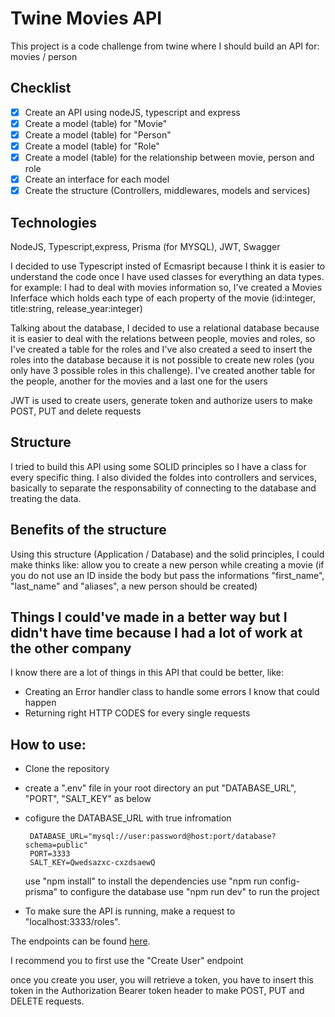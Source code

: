 # Twine Movies API
This project is a code challenge from twine where I should build an API for: movies / person

## Checklist

- [x] Create an API using nodeJS, typescript and express
- [x] Create a model (table) for "Movie"
- [x] Create a model (table) for "Person"
- [x] Create a model (table) for "Role"
- [x] Create a model (table) for the relationship between movie, person and role
- [x] Create an interface for each model
- [x] Create the structure (Controllers, middlewares, models and services)

## Technologies
NodeJS, Typescript,express, Prisma (for MYSQL), JWT, Swagger

I decided to use Typescript insted of Ecmasript because I think it is easier to understand the code once I have used classes for everything an data types. for example: I had to deal with movies information so, I've created a Movies Inferface which holds each type of each property of the movie (id:integer, title:string, release_year:integer)

Talking about the database, I decided to use a relational database because it is easier to deal with the relations between people, movies and roles, so I've created a table for the roles and I've also created a seed to insert the roles into the database because it is not possible to create new roles (you only have 3 possible roles in this challenge). I've created another table for the people, another for the movies and a last one for the users

JWT is used to create users, generate token and authorize users to make POST, PUT and delete requests

## Structure

I tried to build this API using some SOLID principles so I have a class for every specific thing.
I also divided the foldes into controllers and services, basically to separate the responsability of connecting to the database and treating the data.

## Benefits of the structure

Using this structure (Application / Database) and the solid principles, I could make thinks like: allow you to create a new person while creating a movie (if you do not use an ID inside the body but pass the informations "first_name", "last_name" and "aliases", a new person should be created)

## Things I could've made in a better way but I didn't have time because I had a lot of work at the other company
I know there are a lot of things in this API that could be better, like:
- Creating an Error handler class to handle some errors I know that could happen
- Returning right HTTP CODES for every single requests

## How to use:
- Clone the repository
- create a ".env" file in your root directory an put "DATABASE_URL", "PORT", "SALT_KEY" as below
- cofigure the DATABASE_URL with true infromation
   ```
    DATABASE_URL="mysql://user:password@host:port/database?schema=public"
    PORT=3333
    SALT_KEY=Qwedsazxc-cxzdsaewQ
   ```

    use "npm install" to install the dependencies
    use "npm run config-prisma" to configure the database
    use "npm run dev" to run the project

- To make sure the API is running, make a request to "localhost:3333/roles".

The endpoints can be found [here](https://www.postman.com/samdev18/workspace/twine/overview).

I recommend you to first use the "Create User" endpoint

once you create you user, you will retrieve a token, you have to insert this token in the Authorization Bearer token header to make POST, PUT and DELETE requests. 

